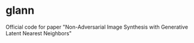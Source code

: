 # glann
Official code for paper "Non-Adversarial Image Synthesis with Generative Latent Nearest Neighbors"
